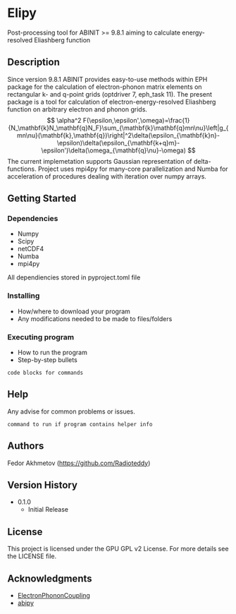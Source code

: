 # Elipy

Post-processing tool for ABINIT >= 9.8.1 aiming to calculate energy-resolved Eliashberg function

## Description

Since version 9.8.1 ABINIT provides easy-to-use methods within EPH package for the calculation of electron-phonon matrix elements on rectangular k- and q-point grids (optdriver 7, eph_task 11). The present package is a tool for calculation of electron-energy-resolved Eliashberg function on arbitrary electron and phonon grids. 
$$
\alpha^2 F(\epsilon,\epsilon',\omega)=\frac{1}{N_\mathbf{k}N_\mathbf{q}N_F}\sum_{\mathbf{k}\mathbf{q}mn\nu}\left|g_{mn\nu}(\mathbf{k},\mathbf{q})\right|^2\delta(\epsilon_{\mathbf{k}n}-\epsilon)\delta(\epsilon_{\mathbf{k+q}m}-\epsilon')\delta(\omega_{\mathbf{q}\nu}-\omega)
$$
The current implemetation supports Gaussian representation of delta-functions.
Project uses mpi4py for many-core parallelization and Numba for acceleration of procedures dealing with iteration over numpy arrays.

## Getting Started

### Dependencies

* Numpy
* Scipy
* netCDF4
* Numba
* mpi4py

All dependiencies stored in pyproject.toml file

### Installing

* How/where to download your program
* Any modifications needed to be made to files/folders

### Executing program

* How to run the program
* Step-by-step bullets
```
code blocks for commands
```

## Help

Any advise for common problems or issues.
```
command to run if program contains helper info
```

## Authors

Fedor Akhmetov (https://github.com/Radioteddy)

## Version History

* 0.1.0
    * Initial Release

## License

This project is licensed under the GPU GPL v2 License. For more details see the LICENSE file.

## Acknowledgments
* [ElectronPhononCoupling](https://github.com/GkAntonius/ElectronPhononCoupling)
* [abipy](https://github.com/abinit/abipy)
